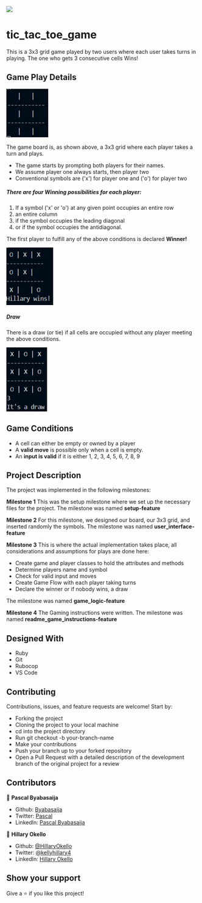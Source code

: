 ![](https://img.shields.io/badge/Microverse-blueviolet)
# tic_tac_toe_game
This is a 3x3 grid game played by two users where each user takes turns in playing. The one who gets 3 consecutive cells Wins!

## Game Play Details

![screenshot](assets/board.PNG)

The game board is, as shown above, a 3x3 grid where each player takes a turn and plays.

- The game starts by prompting both players for their names.
- We assume player one always starts, then player two
- Conventional symbols are ('x') for player one and ('o') for player two

##### There are four Winning possibilities for each player:

1) If a symbol ('x' or 'o') at any given point occupies an entire row
2) an entire column
3) if the symbol occupies the leading diagonal
4) or if the symbol occupies the antidiagonal.

 The first player to fulfill any of the above conditions is declared **Winner!**
 
![screenshot](assets/winning.PNG)

##### Draw

There is a draw (or tie) if all cells are occupied without any player meeting the above conditions.

![screenshot](assets/draw.PNG)

## Game Conditions

- A cell can either be empty or owned by a player
- A **valid move** is possible only when a cell is empty.
- An **input is valid** if it is either 1, 2, 3, 4, 5, 6, 7, 8, 9

## Project Description

The project was implemented in the following milestones:

**Milestone 1**
This was the setup milestone where we set up the necessary files for the project. The milestone was named **setup-feature**

**Milestone 2**
For this milestone, we designed our board, our 3x3 grid, and inserted randomly the symbols. The milestone was named  **user_interface-feature**

**Milestone 3**
This is where the actual implementation takes place, all considerations and assumptions for plays are done here:

- Create game and player classes to hold the attributes and methods
- Determine players name and symbol
- Check for valid input and moves
- Create Game Flow with each player taking turns
- Declare the winner or if nobody wins, a draw

The milestone was named  **game_logic-feature**

**Milestone 4**
The Gaming instructions were written. The milestone was named **readme_game_instructions-feature**

## Designed With
- Ruby
- Git
- Rubocop
- VS Code
## Contributing

Contributions, issues, and feature requests are welcome! Start by:
  - Forking the project
  - Cloning the project to your local machine
  - cd into the project directory
  - Run git checkout -b your-branch-name
  - Make your contributions
  - Push your branch up to your forked repository
  - Open a Pull Request with a detailed description of the development branch of the original project for a review

  ## Contributors

👤 **Pascal Byabasaija**

- Github: [Byabasaija](https://github.com/Byabasaija)
- Twitter: [Pascal](https://twitter.com/byabashaijapoet)
- LinkedIn: [Pascal Byabasaija](https://www.linkedin.com/in/pascal-byabasaija-80578814b/)

👤  **Hillary Okello**

- Github: [@HillaryOkello](https://github.com/HillaryOkello)
- Twitter: [@kellyhillary4](https://twitter.com/Kellyhillary4)
- LinkedIn: [Hillary Okello](https://www.linkedin.com/in/hillary-okello-b173101a4/)

## Show your support

Give a  ⭐️ if you like this project!
